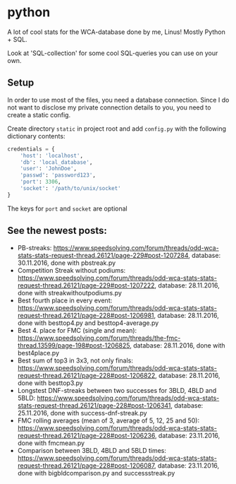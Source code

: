# python

A lot of cool stats for the WCA-database done by me, Linus! Mostly Python + SQL.

Look at 'SQL-collection' for some cool SQL-queries you can use on your own.

## Setup

In order to use most of the files, you need a database connection.
Since I do not want to disclose my private connection details to you,
you need to create a static config.

Create directory `static` in project root and add `config.py` with the following dictionary contents:
```python
credentials = {
    'host': 'localhost',
    'db': 'local_database',
    'user': 'JohnDoe',
    'passwd': 'password123',
    'port': 3306,
    'socket': '/path/to/unix/socket'
}
```

The keys for `port` and `socket` are optional

## See the newest posts:

- PB-streaks: https://www.speedsolving.com/forum/threads/odd-wca-stats-stats-request-thread.26121/page-229#post-1207284, database: 30.11.2016, done with pbstreak.py
- Competition Streak without podiums: https://www.speedsolving.com/forum/threads/odd-wca-stats-stats-request-thread.26121/page-229#post-1207222, database: 28.11.2016, done with streakwithoutpodiums.py
- Best fourth place in every event: https://www.speedsolving.com/forum/threads/odd-wca-stats-stats-request-thread.26121/page-228#post-1206981, database: 28.11.2016, done with besttop4.py and besttop4-average.py
- Best 4. place for FMC (single and mean): https://www.speedsolving.com/forum/threads/the-fmc-thread.13599/page-198#post-1206825, database: 28.11.2016, done with best4place.py
- Best sum of top3 in 3x3, not only finals: https://www.speedsolving.com/forum/threads/odd-wca-stats-stats-request-thread.26121/page-228#post-1206822, database: 28.11.2016, done with besttop3.py
- Longstest DNF-streaks between two successes for 3BLD, 4BLD and 5BLD: https://www.speedsolving.com/forum/threads/odd-wca-stats-stats-request-thread.26121/page-228#post-1206341, database: 25.11.2016, done with success-dnf-streak.py
- FMC rolling averages (mean of 3, average of 5, 12, 25 and 50): https://www.speedsolving.com/forum/threads/odd-wca-stats-stats-request-thread.26121/page-228#post-1206236, database: 23.11.2016, done with fmcmean.py
- Comparison between 3BLD, 4BLD and 5BLD times: https://www.speedsolving.com/forum/threads/odd-wca-stats-stats-request-thread.26121/page-228#post-1206087, database: 23.11.2016, done with bigbldcomparison.py and successstreak.py

